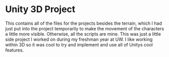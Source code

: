 # Unity 3D Project
This contains all of the files for the projects besides the terrain, which I had just put into the project temporarily to make the movement of the characters a little more visible. Otherwise, all the scripts are mine. This was just a little side project I worked on during my freshman year at UW. I like working within 3D so it was cool to try and implement and use all of Unitys cool features.
